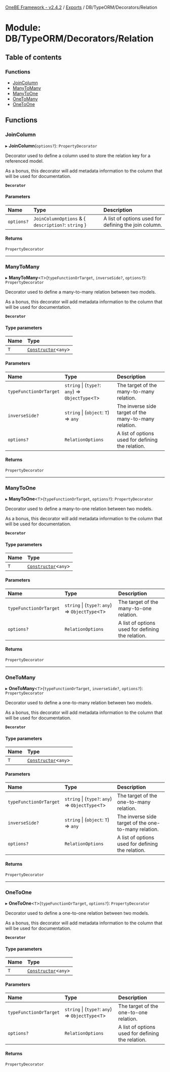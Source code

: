 [OneBE Framework - v2.4.2](../README.md) / [Exports](../modules.md) / DB/TypeORM/Decorators/Relation

# Module: DB/TypeORM/Decorators/Relation

## Table of contents

### Functions

- [JoinColumn](DB_TypeORM_Decorators_Relation.md#joincolumn)
- [ManyToMany](DB_TypeORM_Decorators_Relation.md#manytomany)
- [ManyToOne](DB_TypeORM_Decorators_Relation.md#manytoone)
- [OneToMany](DB_TypeORM_Decorators_Relation.md#onetomany)
- [OneToOne](DB_TypeORM_Decorators_Relation.md#onetoone)

## Functions

### JoinColumn

▸ **JoinColumn**(`options?`): `PropertyDecorator`

Decorator used to define a column used to store the relation key for a referenced model.

As a bonus, this decorator will add metadata information to the column that
will be used for documentation.

**`Decorator`**

#### Parameters

| Name | Type | Description |
| :------ | :------ | :------ |
| `options?` | `JoinColumnOptions` & { `description?`: `string`  } | A list of options used for defining the join column. |

#### Returns

`PropertyDecorator`

___

### ManyToMany

▸ **ManyToMany**<`T`\>(`typeFunctionOrTarget`, `inverseSide?`, `options?`): `PropertyDecorator`

Decorator used to define a many-to-many relation between two models.

As a bonus, this decorator will add metadata information to the column that
will be used for documentation.

**`Decorator`**

#### Type parameters

| Name | Type |
| :------ | :------ |
| `T` | [`Constructor`](Documentation_MetadataTypes.md#constructor)<`any`\> |

#### Parameters

| Name | Type | Description |
| :------ | :------ | :------ |
| `typeFunctionOrTarget` | `string` \| (`type?`: `any`) => `ObjectType`<`T`\> | The target of the many-to-many relation. |
| `inverseSide?` | `string` \| (`object`: `T`) => `any` | The inverse side target of the many-to-many relation. |
| `options?` | `RelationOptions` | A list of options used for defining the relation. |

#### Returns

`PropertyDecorator`

___

### ManyToOne

▸ **ManyToOne**<`T`\>(`typeFunctionOrTarget`, `options?`): `PropertyDecorator`

Decorator used to define a many-to-one relation between two models.

As a bonus, this decorator will add metadata information to the column that
will be used for documentation.

**`Decorator`**

#### Type parameters

| Name | Type |
| :------ | :------ |
| `T` | [`Constructor`](Documentation_MetadataTypes.md#constructor)<`any`\> |

#### Parameters

| Name | Type | Description |
| :------ | :------ | :------ |
| `typeFunctionOrTarget` | `string` \| (`type?`: `any`) => `ObjectType`<`T`\> | The target of the many-to-one relation. |
| `options?` | `RelationOptions` | A list of options used for defining the relation. |

#### Returns

`PropertyDecorator`

___

### OneToMany

▸ **OneToMany**<`T`\>(`typeFunctionOrTarget`, `inverseSide?`, `options?`): `PropertyDecorator`

Decorator used to define a one-to-many relation between two models.

As a bonus, this decorator will add metadata information to the column that
will be used for documentation.

**`Decorator`**

#### Type parameters

| Name | Type |
| :------ | :------ |
| `T` | [`Constructor`](Documentation_MetadataTypes.md#constructor)<`any`\> |

#### Parameters

| Name | Type | Description |
| :------ | :------ | :------ |
| `typeFunctionOrTarget` | `string` \| (`type?`: `any`) => `ObjectType`<`T`\> | The target of the one-to-many relation. |
| `inverseSide?` | `string` \| (`object`: `T`) => `any` | The inverse side target of the one-to-many relation. |
| `options?` | `RelationOptions` | A list of options used for defining the relation. |

#### Returns

`PropertyDecorator`

___

### OneToOne

▸ **OneToOne**<`T`\>(`typeFunctionOrTarget`, `options?`): `PropertyDecorator`

Decorator used to define a one-to-one relation between two models.

As a bonus, this decorator will add metadata information to the column that
will be used for documentation.

**`Decorator`**

#### Type parameters

| Name | Type |
| :------ | :------ |
| `T` | [`Constructor`](Documentation_MetadataTypes.md#constructor)<`any`\> |

#### Parameters

| Name | Type | Description |
| :------ | :------ | :------ |
| `typeFunctionOrTarget` | `string` \| (`type?`: `any`) => `ObjectType`<`T`\> | The target of the one-to-one relation. |
| `options?` | `RelationOptions` | A list of options used for defining the relation. |

#### Returns

`PropertyDecorator`
